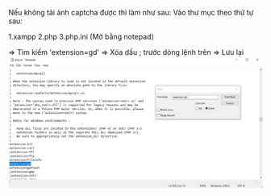 Nếu không tải ảnh captcha được thì làm như sau:
Vào thư mục theo thứ tự sau:

1.xampp
2.php
3.php.ini (Mở bằng notepad)

=> Tìm kiếm 'extension=gd'
=> Xóa dấu ; trước dòng lệnh trên
=> Lưu lại
![Alt text](image.png)
